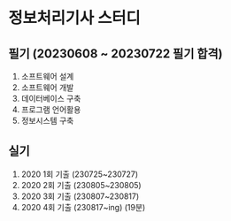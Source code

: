 # 정보처리기사 스터디

## 필기 (20230608 ~ 20230722 필기 합격)

1. 소프트웨어 설계
2. 소프트웨어 개발
3. 데이터베이스 구축
4. 프로그램 언어활용
5. 정보시스템 구축

## 실기

1. 2020 1회 기출 (230725~230727)
2. 2020 2회 기출 (230805~230805)
3. 2020 3회 기출 (230807~230817)
4. 2020 4회 기출 (230817~ing) (19분)
